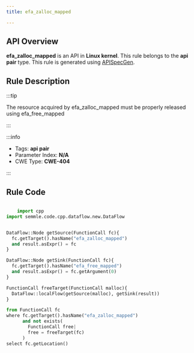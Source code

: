 ```yaml
---
title: efa_zalloc_mapped

---
```



## API Overview
**efa_zalloc_mapped** is an API in **Linux kernel**. This rule belongs to the **api pair** type. This rule is generated using [APISpecGen](../../tools/APISpecGen).
## Rule Description

:::tip

The resource acquired by efa_zalloc_mapped must be properly released using efa_free_mapped

:::

:::info

- Tags: **api pair**
- Parameter Index: **N/A**
- CWE Type: **CWE-404**

:::

## Rule Code
```python

    import cpp
import semmle.code.cpp.dataflow.new.DataFlow


DataFlow::Node getSource(FunctionCall fc){
  fc.getTarget().hasName("efa_zalloc_mapped")
  and result.asExpr() = fc
}

DataFlow::Node getSink(FunctionCall fc){
  fc.getTarget().hasName("efa_free_mapped")
  and result.asExpr() = fc.getArgument(0)
}

FunctionCall freeTarget(FunctionCall malloc){
  DataFlow::localFlow(getSource(malloc), getSink(result))
}

from FunctionCall fc
where fc.getTarget().hasName("efa_zalloc_mapped")
      and not exists(
        FunctionCall free| 
        free = freeTarget(fc)
      )
select fc.getLocation()

    
```